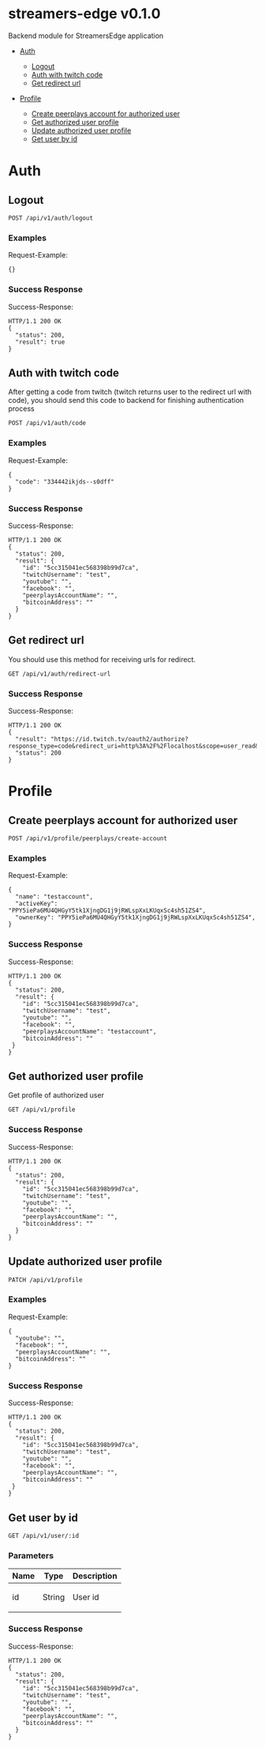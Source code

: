 # streamers-edge v0.1.0

Backend module for StreamersEdge application

- [Auth](#auth)
	- [Logout](#logout)
	- [Auth with twitch code](#auth-with-twitch-code)
	- [Get redirect url](#get-redirect-url)
	
- [Profile](#profile)
	- [Create peerplays account for authorized user](#create-peerplays-account-for-authorized-user)
	- [Get authorized user profile](#get-authorized-user-profile)
	- [Update authorized user profile](#update-authorized-user-profile)
	- [Get user by id](#get-user-by-id)
	


# Auth

## Logout



	POST /api/v1/auth/logout


### Examples

Request-Example:

```
{}
```

### Success Response

Success-Response:

```
HTTP/1.1 200 OK
{
  "status": 200,
  "result": true
}
```
## Auth with twitch code

<p>After getting a code from twitch (twitch returns user to the redirect url with code), you should send this code to backend for finishing authentication process</p>

	POST /api/v1/auth/code


### Examples

Request-Example:

```
{
  "code": "334442ikjds--s0dff"
}
```

### Success Response

Success-Response:

```
HTTP/1.1 200 OK
{
  "status": 200,
  "result": {
    "id": "5cc315041ec568398b99d7ca",
    "twitchUsername": "test",
    "youtube": "",
    "facebook": "",
    "peerplaysAccountName": "",
    "bitcoinAddress": ""
  }
}
```
## Get redirect url

<p>You should use this method for receiving urls for redirect.</p>

	GET /api/v1/auth/redirect-url


### Success Response

Success-Response:

```
HTTP/1.1 200 OK
{
  "result": "https://id.twitch.tv/oauth2/authorize?response_type=code&redirect_uri=http%3A%2F%2Flocalhost&scope=user_read&state=true&client_id=5uyyouelk9a2d5rt0i1uuvntel2mb5",
  "status": 200
}
```
# Profile

## Create peerplays account for authorized user



	POST /api/v1/profile/peerplays/create-account


### Examples

Request-Example:

```
{
  "name": "testaccount",
  "activeKey": "PPY5iePa6MU4QHGyY5tk1XjngDG1j9jRWLspXxLKUqxSc4sh51ZS4",
  "ownerKey": "PPY5iePa6MU4QHGyY5tk1XjngDG1j9jRWLspXxLKUqxSc4sh51ZS4",
}
```

### Success Response

Success-Response:

```
HTTP/1.1 200 OK
{
  "status": 200,
  "result": {
    "id": "5cc315041ec568398b99d7ca",
    "twitchUsername": "test",
    "youtube": "",
    "facebook": "",
    "peerplaysAccountName": "testaccount",
    "bitcoinAddress": ""
 }
}
```
## Get authorized user profile

<p>Get profile of authorized user</p>

	GET /api/v1/profile


### Success Response

Success-Response:

```
HTTP/1.1 200 OK
{
  "status": 200,
  "result": {
    "id": "5cc315041ec568398b99d7ca",
    "twitchUsername": "test",
    "youtube": "",
    "facebook": "",
    "peerplaysAccountName": "",
    "bitcoinAddress": ""
  }
}
```
## Update authorized user profile



	PATCH /api/v1/profile


### Examples

Request-Example:

```
{
  "youtube": "",
  "facebook": "",
  "peerplaysAccountName": "",
  "bitcoinAddress": ""
}
```

### Success Response

Success-Response:

```
HTTP/1.1 200 OK
{
  "status": 200,
  "result": {
    "id": "5cc315041ec568398b99d7ca",
    "twitchUsername": "test",
    "youtube": "",
    "facebook": "",
    "peerplaysAccountName": "",
    "bitcoinAddress": ""
 }
}
```
## Get user by id



	GET /api/v1/user/:id


### Parameters

| Name    | Type      | Description                          |
|---------|-----------|--------------------------------------|
| id			| String			|  <p>User id</p>							|

### Success Response

Success-Response:

```
HTTP/1.1 200 OK
{
  "status": 200,
  "result": {
    "id": "5cc315041ec568398b99d7ca",
    "twitchUsername": "test",
    "youtube": "",
    "facebook": "",
    "peerplaysAccountName": "",
    "bitcoinAddress": ""
  }
}
```

